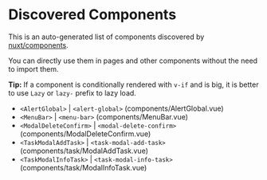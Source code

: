 # Discovered Components

This is an auto-generated list of components discovered by [nuxt/components](https://github.com/nuxt/components).

You can directly use them in pages and other components without the need to import them.

**Tip:** If a component is conditionally rendered with `v-if` and is big, it is better to use `Lazy` or `lazy-` prefix to lazy load.

- `<AlertGlobal>` | `<alert-global>` (components/AlertGlobal.vue)
- `<MenuBar>` | `<menu-bar>` (components/MenuBar.vue)
- `<ModalDeleteConfirm>` | `<modal-delete-confirm>` (components/ModalDeleteConfirm.vue)
- `<TaskModalAddTask>` | `<task-modal-add-task>` (components/task/ModalAddTask.vue)
- `<TaskModalInfoTask>` | `<task-modal-info-task>` (components/task/ModalInfoTask.vue)
